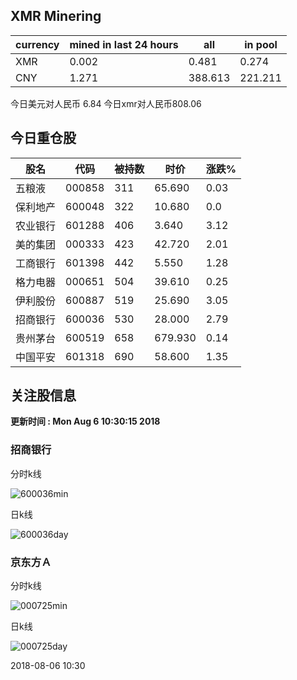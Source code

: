 ## XMR Minering

|currency|mined in last 24 hours|all|in pool|
|---|---|---|---|
|XMR|0.002|0.481|0.274|
|CNY|1.271|388.613|221.211|

今日美元对人民币 6.84	今日xmr对人民币808.06


## 今日重仓股 

|股名|代码|被持数|时价|涨跌%|
|---|---|---|---|---|
|五粮液|000858|311|65.690|0.03|
|保利地产|600048|322|10.680|0.0|
|农业银行|601288|406|3.640|3.12|
|美的集团|000333|423|42.720|2.01|
|工商银行|601398|442|5.550|1.28|
|格力电器|000651|504|39.610|0.25|
|伊利股份|600887|519|25.690|3.05|
|招商银行|600036|530|28.000|2.79|
|贵州茅台|600519|658|679.930|0.14|
|中国平安|601318|690|58.600|1.35|

## 关注股信息
**更新时间 : Mon Aug  6 10:30:15 2018**
### 招商银行 
分时k线

![600036min](http://image.sinajs.cn/newchart/min/n/sh600036.gif)

日k线

![600036day](http://image.sinajs.cn/newchart/daily/n/sh600036.gif)

### 京东方Ａ 
分时k线

![000725min](http://image.sinajs.cn/newchart/min/n/sz000725.gif)

日k线

![000725day](http://image.sinajs.cn/newchart/daily/n/sz000725.gif)

2018-08-06 10:30